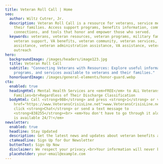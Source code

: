 ```yaml
---
title: Veteran Roll Call | Home
seo:
  author: Wiltz Cutrer, Jr.
  description: Veteran Roll Call is a resource for veterans, service members, and
    their families. Access support programs, benefits information, community
    connections, and tools that honor and empower those who served.
  keywords: veterans, veteran resources, veteran programs, military families,
    veteran support, VA benefits, veteran community, veteran services, veteran
    assistance, veteran administration assistance, VA assistance, veteran
    outreach
hero:
  backgroundImage: /images/headers/image123.jpg
  title: Veteran Roll Call
  subtitle: "Connecting Veterans with Resources: Explore useful information,
    programs, and services available to veterans and their families."
  honorGuardImage: /images/general-elements/honor-guard.webp
cta:
  enabled: true
  headingHtml: Mental Health Services are <em>FREE</em> to ALL Veterans and Their
    Families<br>Regardless of Their Discharge Classification
  bodyHtml: Call <strong>988</strong> and press <strong>1</strong> or visit <a
    href="https://www.VeteransCrisisLine.net">www.VeteransCrisisLine.net</a> and
    click <strong>Chat</strong> or send a text message to
    <strong>838255</strong><br> <em>You don't have to go through it alone. Help
    is available 24/7!</em>
newsletter:
  enabled: true
  headline: Stay Updated
  description: Get the latest news and updates about veteran benefits and resources
  ctaHeadline: Sign Up for Our Newsletter
  buttonText: Sign Up Now
  disclaimer: We respect your privacy.<br>Your information will never be shared.
  placeholder: your-email@example.com
---
```

